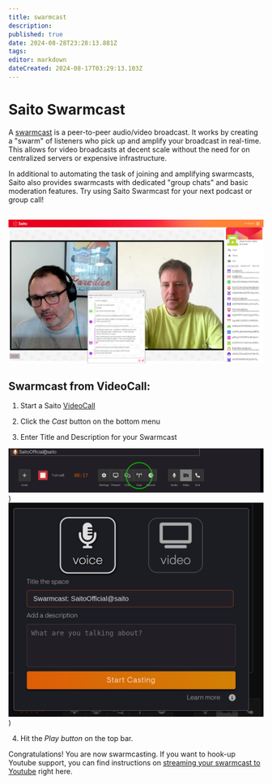 ```yaml
---
title: swarmcast
description: 
published: true
date: 2024-08-28T23:28:13.881Z
tags: 
editor: markdown
dateCreated: 2024-08-17T03:29:13.103Z
---
```


# Saito Swarmcast

A [swarmcast](https://saito.io/swarmcast) is a peer-to-peer audio/video broadcast. It works by creating a "swarm" of listeners who pick up and amplify your broadcast in real-time. This allows for video broadcasts at decent scale without the need for on centralized servers or expensive infrastructure.

In additional to automating the task of joining and amplifying swarmcasts, Saito also provides swarmcasts with dedicated "group chats" and basic moderation features. Try using Saito Swarmcast for your next podcast or group call!

<br/>
<img src="/swarmcast-chat.png" style="width:600px" />
          
## Swarmcast from VideoCall:

1. Start a Saito [VideoCall](https://saito.io/videocall/)

2. Click the *Cast* button on the bottom menu

3. Enter Title and Description for your Swarmcast

<img src="/step1-cast-circle.png" style="width:600px" />)
<img src="/step2-namecast.png" style="width:600px" />)

4. Hit the *Play button* on the top bar.

Congratulations! You are now swarmcasting. If you want to hook-up Youtube support, you can find instructions on [streaming your swarmcast to Youtube](/tech/applications/swarmcast/youtube) right here.


